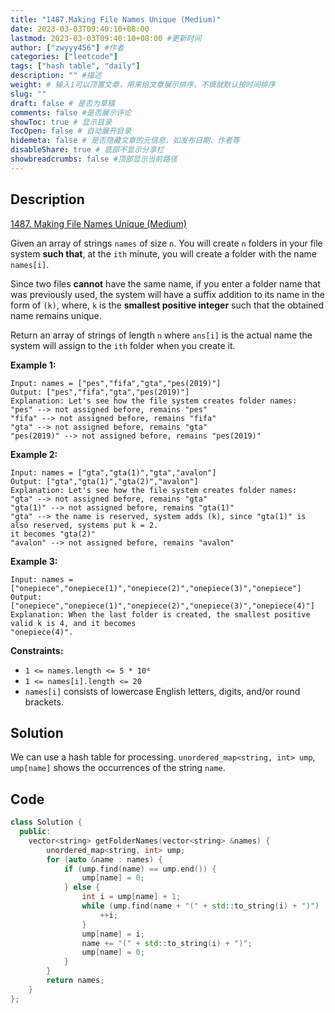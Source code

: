 ```yaml
---
title: "1487.Making File Names Unique (Medium)"
date: 2023-03-03T09:40:10+08:00
lastmod: 2023-03-03T09:40:10+08:00 #更新时间
author: ["zwyyy456"] #作者
categories: ["leetcode"]
tags: ["hash table", "daily"]
description: "" #描述
weight: # 输入1可以顶置文章，用来给文章展示排序，不填就默认按时间排序
slug: ""
draft: false # 是否为草稿
comments: false #是否展示评论
showToc: true # 显示目录
TocOpen: false # 自动展开目录
hidemeta: false # 是否隐藏文章的元信息，如发布日期、作者等
disableShare: true # 底部不显示分享栏
showbreadcrumbs: false #顶部显示当前路径
---
```

## Description
[1487. Making File Names Unique (Medium)](https://leetcode.com/problems/making-file-names-unique/)

Given an array of strings `names` of size `n`. You will create `n` folders in your file system
**such that**, at the `ith` minute, you will create a folder with the name `names[i]`.

Since two files **cannot** have the same name, if you enter a folder name that was previously used,
the system will have a suffix addition to its name in the form of `(k)`, where, `k` is the
**smallest positive integer** such that the obtained name remains unique.

Return an array of strings of length  `n` where `ans[i]` is the actual name the system will assign
to the `ith` folder when you create it.

**Example 1:**

```
Input: names = ["pes","fifa","gta","pes(2019)"]
Output: ["pes","fifa","gta","pes(2019)"]
Explanation: Let's see how the file system creates folder names:
"pes" --> not assigned before, remains "pes"
"fifa" --> not assigned before, remains "fifa"
"gta" --> not assigned before, remains "gta"
"pes(2019)" --> not assigned before, remains "pes(2019)"

```

**Example 2:**

```
Input: names = ["gta","gta(1)","gta","avalon"]
Output: ["gta","gta(1)","gta(2)","avalon"]
Explanation: Let's see how the file system creates folder names:
"gta" --> not assigned before, remains "gta"
"gta(1)" --> not assigned before, remains "gta(1)"
"gta" --> the name is reserved, system adds (k), since "gta(1)" is also reserved, systems put k = 2.
it becomes "gta(2)"
"avalon" --> not assigned before, remains "avalon"

```

**Example 3:**

```
Input: names = ["onepiece","onepiece(1)","onepiece(2)","onepiece(3)","onepiece"]
Output: ["onepiece","onepiece(1)","onepiece(2)","onepiece(3)","onepiece(4)"]
Explanation: When the last folder is created, the smallest positive valid k is 4, and it becomes
"onepiece(4)".

```

**Constraints:**

- `1 <= names.length <= 5 * 10⁴`
- `1 <= names[i].length <= 20`
- `names[i]` consists of lowercase English letters, digits, and/or round brackets.

## Solution
We can use a hash table for processing. `unordered_map<string, int> ump`, `ump[name]` shows the occurrences of the string `name`.

## Code
```cpp
class Solution {
  public:
    vector<string> getFolderNames(vector<string> &names) {
        unordered_map<string, int> ump;
        for (auto &name : names) {
            if (ump.find(name) == ump.end()) {
                ump[name] = 0;
            } else {
                int i = ump[name] + 1;
                while (ump.find(name + "(" + std::to_string(i) + ")") != ump.end()) {
                    ++i;
                }
                ump[name] = i;
                name += "(" + std::to_string(i) + ")";
                ump[name] = 0;
            }
        }
        return names;
    }
};
```